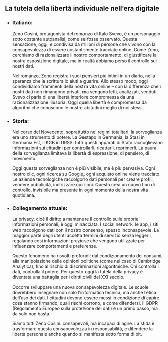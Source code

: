 ## La tutela della libertà individuale nell’era digitale


- ### **Italiano:**  
	Zeno Cosini, protagonista del romanzo di Italo Svevo, è un personaggio sotto costante autoanalisi, come se fosse osservato. Questa sensazione, oggi, è condivisa da milioni di persone che vivono con la consapevolezza di essere costantemente tracciate online. Come Zeno, cerchiamo di razionalizzare il nostro comportamento, di giustificare la nostra esposizione digitale, ma in realtà abbiamo perso il controllo sui nostri dati.
	
	Nel romanzo, Zeno registra i suoi pensieri più intimi in un diario, nella speranza che la scrittura lo aiuti a guarire. Allo stesso modo, oggi condividiamo frammenti della nostra vita online – con la differenza che i nostri dati non rimangono privati, ma vengono letti, analizzati, venduti. Svevo ci parla di una libertà interiore compromessa da una razionalizzazione illusoria. Oggi quella libertà è compromessa da algoritmi che conoscono le nostre abitudini meglio di noi stessi.



- ### **Storia:**  
	Nel corso del Novecento, soprattutto nei regimi totalitari, la sorveglianza era uno strumento di potere. La Gestapo in Germania, la Stasi in Germania Est, il KGB in URSS: tutti questi apparati di Stato raccoglievano informazioni sui cittadini per controllarli, ricattarli, reprimerli. La paura della sorveglianza limitava la libertà di espressione, di pensiero, di movimento.
	
	Oggi questa sorveglianza non è più visibile, ma è più pervasiva. Ogni nostro clic, ogni ricerca su Google, ogni acquisto online viene tracciato. Le aziende tecnologiche raccolgono dati personali per creare profili, vendere pubblicità, indirizzare opinioni. Questo crea un nuovo tipo di controllo, invisibile ma presente in ogni momento della nostra vita quotidiana.



- ### **Collegamento attuale:**  
	La privacy, cioè il diritto a mantenere il controllo sulle proprie informazioni personali, è oggi minacciata. I social network, le app, i siti web raccolgono dati con il nostro consenso, spesso inconsapevole. La maggior parte degli utenti accetta termini di servizio senza leggerli, regalando così informazioni preziose che vengono utilizzate per influenzare comportamenti e preferenze.
	
	Questo fenomeno ha risvolti profondi: dal condizionamento dei consumi, alla manipolazione delle opinioni politiche (come nel caso di Cambridge Analytica), fino al rischio di discriminazioni algoritmiche. Chi controlla i dati, controlla il potere. Per questo oggi la tutela della privacy è diventata una battaglia per i diritti civili del XXI secolo.
	
	Occorre sviluppare una nuova consapevolezza digitale. Le scuole dovrebbero insegnare non solo l’informatica tecnica, ma anche l’etica dell’uso dei dati. I cittadini devono essere messi in condizione di capire cosa stanno firmando, quali rischi corrono, e come difendersi. Il GDPR (Regolamento Europeo sulla protezione dei dati) è un primo passo, ma da solo non basta.
	
	Siamo tutti Zeno Cosini: consapevoli, ma incapaci di agire. La sfida è trasformare questa consapevolezza in responsabilità, e difendere la libertà personale anche quando si manifesta sotto forma di bit.
